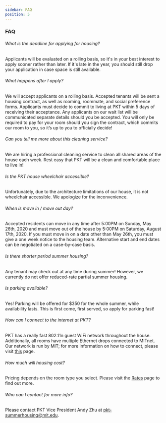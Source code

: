```yaml
---
sidebar: FAQ
position: 5
---
```

### FAQ

###### What is the deadline for applying for housing?

Applicants will be evaluated on a rolling basis, so it's in your best interest to apply sooner rather than later. If it's late in the year, you should still drop your application in case space is still available.

###### What happens after I apply?

We will accept applicants on a rolling basis. Accepted tenants will be sent a housing contract, as well as rooming, roommate, and social preference forms. Applicants must decide to commit to living at PKT within 5 days of receiving their acceptance. Any applicants on our wait list will be communicated separate details should you be accepted. You will only be required to pay for your room should you sign the contract, which commits our room to you, so it’s up to you to officially decide!

###### Can you tell me more about this cleaning service?

We are hiring a professional cleaning service to clean all shared areas of the house each week. Rest easy that PKT will be a clean and comfortable place to live in!

###### Is the PKT house wheelchair accessible?

Unfortunately, due to the architecture limitations of our house, it is not wheelchair accessible. We apologize for the inconvenience.

###### When is move in / move out day?

Accepted residents can move in any time after 5:00PM on Sunday, May 26th, 2020 and must move out of the house by 5:00PM on Saturday, August 17th, 2020.  If you must move in on a date other than May 26th, you must give a one week notice to the housing team. Alternative start and end dates can be negotiated on a case-by-case basis.

###### Is there shorter period summer housing?

Any tenant may check out at any time during summer! However, we currently do not offer reduced-rate partial summer housing.

###### Is parking available?

Yes! Parking will be offered for $350 for the whole summer, while availability lasts. This is first come, first served, so apply for parking fast!

###### How can I connect to the internet at PKT?

PKT has a really fast 802.11n guest WiFi network throughout the house. Additionally, all rooms have multiple Ethernet drops connected to MITnet. Our network is run by MIT; for more information on how to connect, please visit [this](https://ist.mit.edu/network/netguests) page.

###### How much will housing cost?

Pricing depends on the room type you select. Please visit the [Rates](https://pkt.mit.edu/summer/rates/) page to find out more.

###### Who can I contact for more info?

Please contact PKT Vice President Andy Zhu at pkt-summerhousing@mit.edu.

